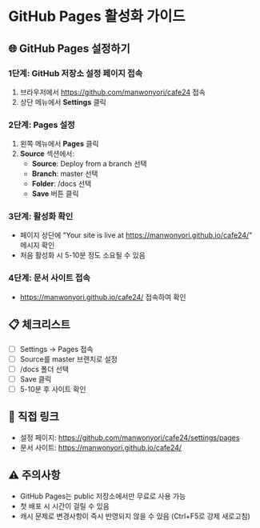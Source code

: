 # GitHub Pages 활성화 가이드

## 🌐 GitHub Pages 설정하기

### 1단계: GitHub 저장소 설정 페이지 접속
1. 브라우저에서 https://github.com/manwonyori/cafe24 접속
2. 상단 메뉴에서 **Settings** 클릭

### 2단계: Pages 설정
1. 왼쪽 메뉴에서 **Pages** 클릭
2. **Source** 섹션에서:
   - **Source**: Deploy from a branch 선택
   - **Branch**: master 선택
   - **Folder**: /docs 선택
   - **Save** 버튼 클릭

### 3단계: 활성화 확인
- 페이지 상단에 "Your site is live at https://manwonyori.github.io/cafe24/" 메시지 확인
- 처음 활성화 시 5-10분 정도 소요될 수 있음

### 4단계: 문서 사이트 접속
- https://manwonyori.github.io/cafe24/ 접속하여 확인

## 📋 체크리스트
- [ ] Settings → Pages 접속
- [ ] Source를 master 브랜치로 설정
- [ ] /docs 폴더 선택
- [ ] Save 클릭
- [ ] 5-10분 후 사이트 확인

## 🔗 직접 링크
- 설정 페이지: https://github.com/manwonyori/cafe24/settings/pages
- 문서 사이트: https://manwonyori.github.io/cafe24/

## ⚠️ 주의사항
- GitHub Pages는 public 저장소에서만 무료로 사용 가능
- 첫 배포 시 시간이 걸릴 수 있음
- 캐시 문제로 변경사항이 즉시 반영되지 않을 수 있음 (Ctrl+F5로 강제 새로고침)